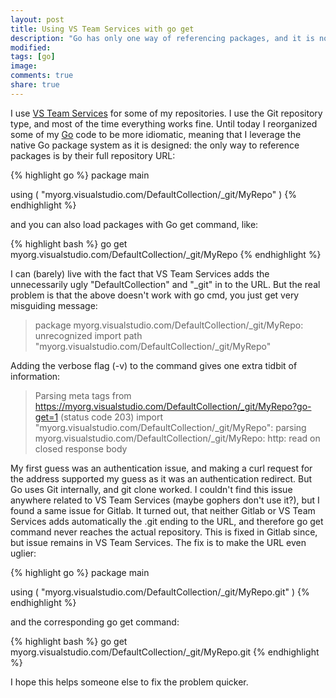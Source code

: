 ```yaml
---
layout: post
title: Using VS Team Services with go get
description: "Go has only one way of referencing packages, and it is not evident howto do that with Visual Studio Team Services"
modified:
tags: [go]
image: 
comments: true
share: true
---
```


I use [VS Team Services](https://www.visualstudio.com/products/visual-studio-team-services-vs) 
for some of my repositories. I use the Git repository type, and most of the time 
everything works fine. Until today I reorganized some of my [Go](https://golang.org/) 
code to be more idiomatic, meaning that I leverage the native Go package system as it 
is designed: the only way to reference packages is by their full repository URL:

{% highlight go %}
package main

using (
    "myorg.visualstudio.com/DefaultCollection/_git/MyRepo"
)
{% endhighlight %}

and you can also load packages with Go get command, like:

{% highlight bash %}
go get myorg.visualstudio.com/DefaultCollection/_git/MyRepo
{% endhighlight %}

I can (barely) live with the fact that VS Team Services adds the unnecessarily ugly 
"DefaultCollection" and "_git" in to the URL. But the real problem is that the above 
doesn't work with go cmd, you just get very misguiding message:

> package myorg.visualstudio.com/DefaultCollection/_git/MyRepo: 
> unrecognized import path "myorg.visualstudio.com/DefaultCollection/_git/MyRepo"

Adding the verbose flag (-v) to the command gives one extra tidbit of information:

> Parsing meta tags from https://myorg.visualstudio.com/DefaultCollection/_git/MyRepo?go-get=1 (status code 203)
> import "myorg.visualstudio.com/DefaultCollection/_git/MyRepo": 
> parsing myorg.visualstudio.com/DefaultCollection/_git/MyRepo: 
> http: read on closed response body

My first guess was an authentication issue, and making a curl request for the address 
supported my guess as it was an authentication redirect. But Go uses Git internally, 
and git clone worked. I couldn't find this issue anywhere related to VS Team Services 
(maybe gophers don't use it?), but I found a same issue for Gitlab. It turned out, that 
neither Gitlab or VS Team Services adds automatically the .git ending to the URL, and 
therefore go get command never reaches the actual repository. This is fixed in Gitlab 
since, but issue remains in VS Team Services. The fix is to make the URL even uglier: 

{% highlight go %}
package main

using (
    "myorg.visualstudio.com/DefaultCollection/_git/MyRepo.git"
)
{% endhighlight %}

and the corresponding go get command:

{% highlight bash %}
go get myorg.visualstudio.com/DefaultCollection/_git/MyRepo.git
{% endhighlight %}

I hope this helps someone else to fix the problem quicker. 